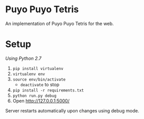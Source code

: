 # Puyo Puyo Tetris

An implementation of Puyo Puyo Tetris for the web.

# Setup

*Using Python 2.7*

1. `pip install virtualenv`
2. `virtualenv env`
3. `source env/bin/activate`
	* `deactivate` to stop
4. `pip install -r requirements.txt`
5. `python run.py debug`
6. Open http://127.0.0.1:5000/

Server restarts automatically upon changes using debug mode.